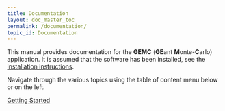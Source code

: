 ```yaml
---
title: Documentation
layout: doc_master_toc
permalink: /documentation/
topic_id: Documentation
---
```



This manual provides documentation for the **GEMC** (**GE**ant **M**onte-**C**arlo) application. 
It is assumed that the software has been installed, see the [installation instructions](/home/installation/).

Navigate through the various topics using the table of content menu below or on the left.


[Getting Started](/home/quickstart/)


[databases]: /home/assets/images/databases.png

[systems]:  /home/assets/images/systems.png

[geometry]: /home/assets/images/examples/scintillator_array/geometry.png

[materials]: /home/assets/images/materials.png

[digitization]: /home/assets/images/digitization.png

[generator]: /home/assets/images/generator.png

[em_fields]: /home/assets/images/em_fields.png

[physics]: /home/assets/images/physics.png

[mirrors]: /home/assets/images/mirrors.png

[time_window]: /home/assets/images/time_window.png

[options]: /home/assets/images/options.png

[faq]: /home/assets/images/faq.png

[exit_codes]: /home/assets/images/exit_codes.png

[doxygen]: /home/assets/images/doxygen.png


